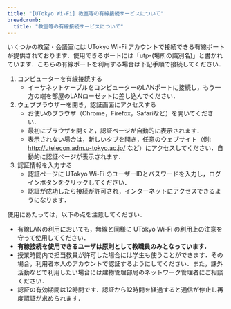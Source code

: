 ```yaml
---
title: "[UTokyo Wi-Fi] 教室等の有線接続サービスについて"
breadcrumb:
  title: "教室等の有線接続サービスについて"
---
```


いくつかの教室・会議室には UTokyo Wi-Fi アカウントで接続できる有線ポートが提供されております．使用できるポートには「utp-(場所の識別名)」と書かれています．こちらの有線ポートを利用する場合は下記手順で接続してください．

1. コンピューターを有線接続する
    - イーサネットケーブルをコンピューターのLANポートに接続し，もう一方の端を部屋のLANローゼットに差し込んでください．
1. ウェブブラウザーを開き，認証画面にアクセスする
    - お使いのブラウザ（Chrome，Firefox，Safariなど）を開いてください．
    - 最初にブラウザを開くと，認証ページが自動的に表示されます．
    - 表示されない場合は，新しいタブを開き，任意のウェブサイト（例: http://utelecon.adm.u-tokyo.ac.jp/ など）にアクセスしてください．自動的に認証ページが表示されます．
1. 認証情報を入力する
    - 認証ページに UTokyo Wi-Fi のユーザーIDとパスワードを入力し，ログインボタンをクリックしてください．
    - 認証が成功したら接続が許可され，インターネットにアクセスできるようになります．

使用にあたっては，以下の点を注意してください．

- 有線LANの利用においても，無線と同様に UTokyo Wi-Fi の利用上の注意を守って使用してください．
- **有線接続を使用できるユーザは原則として教職員のみとなっています．**
- 授業時間内で担当教員が許可した場合には学生も使うことができます．その場合，利用者本人のアカウントで認証するようにしてください．また，課外活動などで利用したい場合には建物管理部局のネットワーク管理者にご相談ください．
- 認証の有効期間は12時間です．認証から12時間を経過すると通信が停止し再度認証が求められます．
